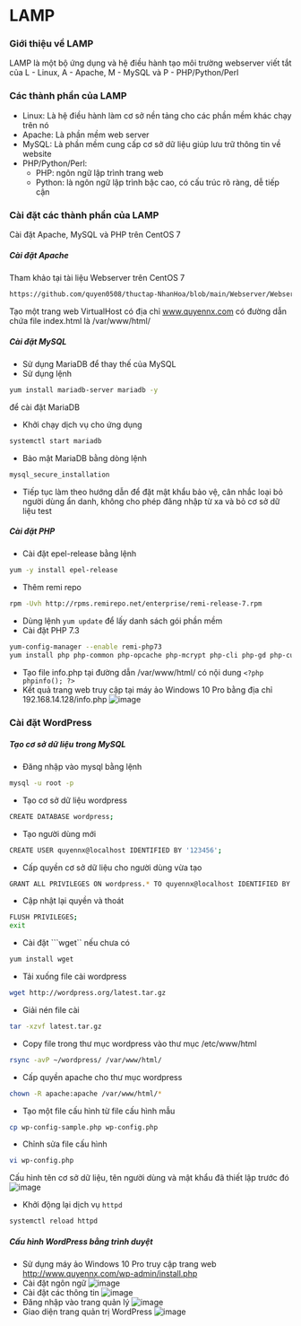 # LAMP
### Giới thiệu về LAMP
LAMP là một bộ ứng dụng và hệ điều hành tạo môi trường webserver viết tắt của L - Linux, A - Apache, M - MySQL và P - PHP/Python/Perl

### Các thành phần của LAMP
- Linux: Là hệ điều hành làm cơ sở nền tảng cho các phần mềm khác chạy trên nó
- Apache: Là phần mềm web server
- MySQL: Là phần mềm cung cấp cơ sở dữ liệu giúp lưu trữ thông tin về website
- PHP/Python/Perl:
    - PHP: ngôn ngữ lập trình trang web
    - Python: là ngôn ngữ lập trình bậc cao, có cấu trúc rõ ràng, dễ tiếp cận

### Cài đặt các thành phần của LAMP
Cài đặt Apache, MySQL và PHP trên CentOS 7
##### Cài đặt Apache
Tham khảo tại tài liệu Webserver trên CentOS 7
```sh
https://github.com/quyen0508/thuctap-NhanHoa/blob/main/Webserver/Webserver%20tr%C3%AAn%20CentOS%207.md
```
Tạo một trang web VirtualHost có địa chỉ www.quyennx.com có đường dẫn chứa file index.html là /var/www/html/
##### Cài đặt MySQL
- Sử dụng MariaDB để thay thế của MySQL
- Sử dụng lệnh
```sh
yum install mariadb-server mariadb -y
```
để cài đặt MariaDB
- Khởi chạy dịch vụ cho ứng dụng
```sh
systemctl start mariadb
```
- Bảo mật MariaDB bằng dòng lệnh
```sh
mysql_secure_installation
```
- Tiếp tục làm theo hướng dẫn để đặt mật khẩu bảo vệ, cân nhắc loại bỏ người dùng ẩn danh, không cho phép đăng nhập từ xa và bỏ cơ sở dữ liệu test

##### Cài đặt PHP
- Cài đặt epel-release bằng lệnh
```sh
yum -y install epel-release
```
- Thêm remi repo
```sh
rpm -Uvh http://rpms.remirepo.net/enterprise/remi-release-7.rpm
```
- Dùng lệnh ```yum update``` để lấy danh sách gói phần mềm
- Cài đặt PHP 7.3
```sh
yum-config-manager --enable remi-php73
yum install php php-common php-opcache php-mcrypt php-cli php-gd php-curl php-mysqlnd
```
- Tạo file info.php tại đường dẫn /var/www/html/ có nội dung
```<?php phpinfo(); ?>```
- Kết quả trang web truy cập tại máy ảo Windows 10 Pro bằng địa chỉ 192.168.14.128/info.php
![image](./image/LAMP%201.png)

### Cài đặt WordPress
##### Tạo cơ sở dữ liệu trong MySQL
- Đăng nhập vào mysql bằng lệnh
```sh
mysql -u root -p
```
- Tạo cơ sở dữ liệu wordpress
```sh
CREATE DATABASE wordpress;
```
- Tạo người dùng mới
```sh
CREATE USER quyennx@localhost IDENTIFIED BY '123456';
```
- Cấp quyền cơ sở dữ liệu cho người dùng vừa tạo
```sh
GRANT ALL PRIVILEGES ON wordpress.* TO quyennx@localhost IDENTIFIED BY '123456';
```
- Cập nhật lại quyền và thoát
```sh
FLUSH PRIVILEGES;
exit
```
- Cài đặt ```wget`` nếu chưa có
```sh
yum install wget
```
- Tải xuống file cài wordpress
```sh
wget http://wordpress.org/latest.tar.gz
```
- Giải nén file cài
```sh
tar -xzvf latest.tar.gz
```
- Copy file trong thư mục wordpress vào thư mục /etc/www/html
```sh
rsync -avP ~/wordpress/ /var/www/html/
```
- Cấp quyền apache cho thư mục wordpress
```sh
chown -R apache:apache /var/www/html/*
```
- Tạo một file cấu hình từ file cấu hình mẫu
```sh
cp wp-config-sample.php wp-config.php
```
- Chỉnh sửa file cấu hình
```sh
vi wp-config.php
```
Cấu hình tên cơ sở dữ liệu, tên người dùng và mật khẩu đã thiết lập trước đó
![image](./image/LAMP%202.png)
- Khởi động lại dịch vụ ```httpd```
```sh
systemctl reload httpd
```

##### Cấu hình WordPress bằng trình duyệt
- Sử dụng máy ảo Windows 10 Pro truy cập trang web http://www.quyennx.com/wp-admin/install.php
- Cài đặt ngôn ngữ
![image](./image/LAMP%203.png)
- Cài đặt các thông tin
![image](./image/LAMP%204.png)
- Đăng nhập vào trang quản lý
![image](./image/LAMP%205.png)
- Giao diện trang quản trị WordPress
![image](./image/LAMP%206.png)
